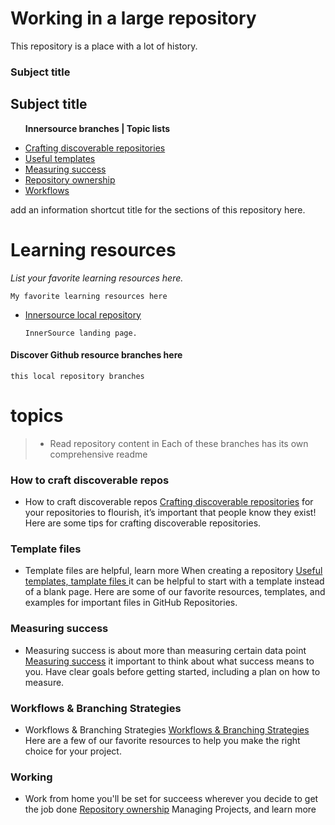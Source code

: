 # Working in a large repository

This repository is a place with a lot of history.



### Subject title

## Subject title
  
<div class="branch-list"> 
   <ul>
    <p><strong>Innersource  branches | Topic lists</strong></p>
    <li><a href="discoverable/">Crafting discoverable repositories</a></li>
    <li><a href="templates/">Useful templates</a></li>
    <li><a href="metrics/">Measuring success</a></li>
    <li><a href="repo-ownership/">Repository ownership</a></li>
   <li><a href="workflows/">Workflows</a></li>
</ul>
</div>


add an information shortcut title for the sections of this repository here.


# Learning resources

_List your favorite learning resources here._

    My favorite learning resources here
 
- [Innersource local repository](https://github.com/djibal/innersource/)
  
      InnerSource landing page.

#### Discover Github resource branches here
  
    this local repository branches

 # topics 
> - Read repository content in Each of these branches has its own comprehensive readme

### How to craft discoverable repos 
- How to craft discoverable repos <a href="discoverable/">Crafting discoverable repositories</a> for your repositories to flourish, it’s important that people know they exist! Here are some tips for crafting discoverable repositories.

### Template files 
- Template files are helpful, learn more When creating a repository <a href="templates/"> Useful templates, tamplate files </a> it can be helpful to start with a template instead of a blank page. Here are some of our favorite resources, templates, and examples for important files in GitHub Repositories.
  
### Measuring success
- Measuring success is about more than measuring certain data point <a href="metrics/"> Measuring success</a> it important to think about what success means to you. Have clear goals before getting started, including a plan on how to measure.

### Workflows & Branching Strategies
- Workflows & Branching Strategies <a href="https://djibal.github.io/innersource/workflows/"> Workflows & Branching Strategies </a> Here are a few of our favorite resources to help you make the right choice for your project.

### Working 
- Work from home you'll be set for succeess wherever you decide to get the job done <a href="repo-ownership/"> Repository ownership</a> Managing Projects, and learn more


